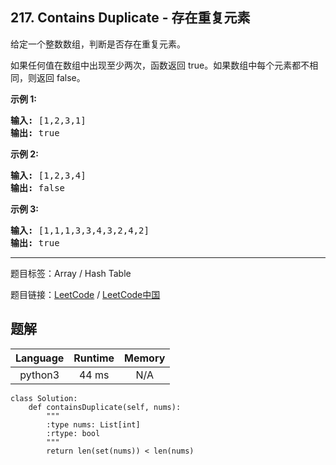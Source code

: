 ## 217. Contains Duplicate - 存在重复元素

<!--If you want to use the English description, use `question.content` instead-->

<p>给定一个整数数组，判断是否存在重复元素。</p>

<p>如果任何值在数组中出现至少两次，函数返回 true。如果数组中每个元素都不相同，则返回 false。</p>

<p><strong>示例 1:</strong></p>

<pre><strong>输入:</strong> [1,2,3,1]
<strong>输出:</strong> true</pre>

<p><strong>示例 2:</strong></p>

<pre><strong>输入: </strong>[1,2,3,4]
<strong>输出:</strong> false</pre>

<p><strong>示例&nbsp;3:</strong></p>

<pre><strong>输入: </strong>[1,1,1,3,3,4,3,2,4,2]
<strong>输出:</strong> true</pre>



-----

题目标签：Array / Hash Table

题目链接：[LeetCode](https://leetcode.com/problems/contains-duplicate/description/)  /  [LeetCode中国](https://leetcode-cn.com/problems/contains-duplicate/description/)

## 题解



| Language | Runtime | Memory |
|:---:|:---:|:---:|
| python3  | 44  ms | N/A |

```python3
class Solution:
    def containsDuplicate(self, nums):
        """
        :type nums: List[int]
        :rtype: bool
        """
        return len(set(nums)) < len(nums)
```
